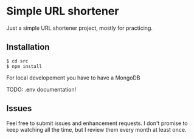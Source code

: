 # Simple URL shortener

Just a simple URL shortener project, mostly for practicing.

## Installation

```
$ cd src
$ npm install
```

For local developement you have to have a MongoDB

TODO: .env documentation!

## Issues

Feel free to submit issues and enhancement requests. I don't promise to keep watching all the time, but I review them every month at least once.
